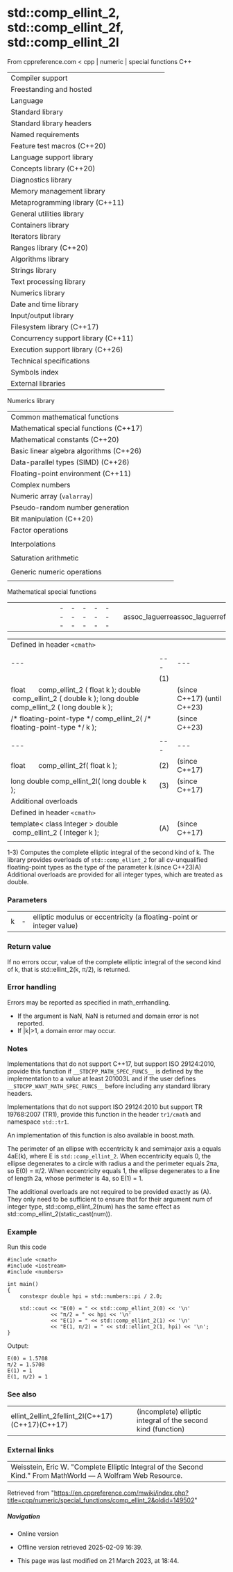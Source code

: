 # std::comp_ellint_2, std::comp_ellint_2f, std::comp_ellint_2l

From cppreference.com
< cpp‎ | numeric‎ | special functions
C++

|  |  |  |  |  |
| --- | --- | --- | --- | --- |
| Compiler support | | | | |
| Freestanding and hosted | | | | |
| Language | | | | |
| Standard library | | | | |
| Standard library headers | | | | |
| Named requirements | | | | |
| Feature test macros (C++20) | | | | |
| Language support library | | | | |
| Concepts library (C++20) | | | | |
| Diagnostics library | | | | |
| Memory management library | | | | |
| Metaprogramming library (C++11) | | | | |
| General utilities library | | | | |
| Containers library | | | | |
| Iterators library | | | | |
| Ranges library (C++20) | | | | |
| Algorithms library | | | | |
| Strings library | | | | |
| Text processing library | | | | |
| Numerics library | | | | |
| Date and time library | | | | |
| Input/output library | | | | |
| Filesystem library (C++17) | | | | |
| Concurrency support library (C++11) | | | | |
| Execution support library (C++26) | | | | |
| Technical specifications | | | | |
| Symbols index | | | | |
| External libraries | | | | |

Numerics library

|  |  |  |  |  |
| --- | --- | --- | --- | --- |
| Common mathematical functions | | | | |
| Mathematical special functions (C++17) | | | | |
| Mathematical constants (C++20) | | | | |
| Basic linear algebra algorithms (C++26) | | | | |
| Data-parallel types (SIMD) (C++26) | | | | |
| Floating-point environment (C++11) | | | | |
| Complex numbers | | | | |
| Numeric array (`valarray`) | | | | |
| Pseudo-random number generation | | | | |
| Bit manipulation (C++20) | | | | |
| Factor operations | | | | |
| |  |  |  |  |  | | --- | --- | --- | --- | --- | | gcd(C++17) | | | | | | |  |  |  |  |  | | --- | --- | --- | --- | --- | | lcm(C++17) | | | | | |
| Interpolations | | | | |
| |  |  |  |  |  | | --- | --- | --- | --- | --- | | midpoint(C++20) | | | | | | |  |  |  |  |  | | --- | --- | --- | --- | --- | | lerp(C++20) | | | | | |
| Saturation arithmetic | | | | |
| |  |  |  |  |  | | --- | --- | --- | --- | --- | | add_sat(C++26) | | | | | | sub_sat(C++26) | | | | | | saturate_cast(C++26) | | | | | | |  |  |  |  |  | | --- | --- | --- | --- | --- | | mul_sat(C++26) | | | | | | div_sat(C++26) | | | | | |  | | | | | |
| Generic numeric operations | | | | |
| |  |  |  |  |  | | --- | --- | --- | --- | --- | | iota(C++11) | | | | | | ranges::iota(C++23) | | | | | | accumulate | | | | | | inner_product | | | | | | adjacent_difference | | | | | | partial_sum | | | | | | |  |  |  |  |  | | --- | --- | --- | --- | --- | | reduce(C++17) | | | | | | transform_reduce(C++17) | | | | | | inclusive_scan(C++17) | | | | | | exclusive_scan(C++17) | | | | | | transform_inclusive_scan(C++17) | | | | | | transform_exclusive_scan(C++17) | | | | | |

Mathematical special functions

|  |  |  |  |  |  |  |  |  |  |  |  |  |  |  |  |  |  |  |  |  |  |  |  |  |  |  |  |  |  |  |  |  |  |  |  |  |  |  |  |  |  |  |  |  |  |  |  |  |  |  |  |  |  |  |  |  |  |  |  |  |  |  |  |  |  |  |  |  |  |  |  |  |  |  |  |  |  |  |  |  |  |  |  |  |  |  |  |  |  |  |  |  |  |  |  |  |  |  |  |  |  |  |  |  |  |  |  |
| --- | --- | --- | --- | --- | --- | --- | --- | --- | --- | --- | --- | --- | --- | --- | --- | --- | --- | --- | --- | --- | --- | --- | --- | --- | --- | --- | --- | --- | --- | --- | --- | --- | --- | --- | --- | --- | --- | --- | --- | --- | --- | --- | --- | --- | --- | --- | --- | --- | --- | --- | --- | --- | --- | --- | --- | --- | --- | --- | --- | --- | --- | --- | --- | --- | --- | --- | --- | --- | --- | --- | --- | --- | --- | --- | --- | --- | --- | --- | --- | --- | --- | --- | --- | --- | --- | --- | --- | --- | --- | --- | --- | --- | --- | --- | --- | --- | --- | --- | --- | --- | --- | --- | --- | --- | --- | --- | --- |
| |  |  |  |  |  | | --- | --- | --- | --- | --- | | assoc_laguerreassoc_laguerrefassoc_laguerrel | | | | | | assoc_legendreassoc_legendrefassoc_legendrel | | | | | | betabetafbetal | | | | | | comp_ellint_1comp_ellint_1fcomp_ellint_1l | | | | | | ****comp_ellint_2comp_ellint_2fcomp_ellint_2l**** | | | | | | comp_ellint_3comp_ellint_3fcomp_ellint_3l | | | | | | cyl_bessel_icyl_bessel_ifcyl_bessel_il | | | | | | |  |  |  |  |  | | --- | --- | --- | --- | --- | | cyl_bessel_jcyl_bessel_jfcyl_bessel_jl | | | | | | cyl_bessel_kcyl_bessel_kfcyl_bessel_kl | | | | | | cyl_neumanncyl_neumannfcyl_neumannl | | | | | | ellint_1ellint_1fellint_1l | | | | | | ellint_2ellint_2fellint_2l | | | | | | ellint_3ellint_3fellint_3l | | | | | | expintexpintfexpintl | | | | | | |  |  |  |  |  | | --- | --- | --- | --- | --- | | hermitehermitefhermitel | | | | | | laguerrelaguerreflaguerrel | | | | | | legendrelegendreflegendrel | | | | | | riemann_zetariemann_zetafriemann_zetal | | | | | | sph_besselsph_besselfsph_bessell | | | | | | sph_legendresph_legendrefsph_legendrel | | | | | | sph_neumannsph_neumannfsph_neumannl | | | | | |

|  |  |  |
| --- | --- | --- |
| Defined in header `<cmath>` |  |  |
|  |  |  |
| --- | --- | --- |
|  | (1) |  |
| float       comp_ellint_2 ( float k );  double      comp_ellint_2 ( double k ); long double comp_ellint_2 ( long double k ); |  | (since C++17)  (until C++23) |
| /\* floating-point-type \*/ comp_ellint_2( /\* floating-point-type \*/ k ); |  | (since C++23) |
|  |  |  |
| --- | --- | --- |
| float       comp_ellint_2f( float k ); | (2) | (since C++17) |
| long double comp_ellint_2l( long double k ); | (3) | (since C++17) |
| Additional overloads |  |  |
| Defined in header `<cmath>` |  |  |
| template< class Integer >  double      comp_ellint_2 ( Integer k ); | (A) | (since C++17) |
|  |  |  |

1-3) Computes the complete elliptic integral of the second kind of k. The library provides overloads of `std::comp_ellint_2` for all cv-unqualified floating-point types as the type of the parameter k.(since C++23)A) Additional overloads are provided for all integer types, which are treated as double.

### Parameters

|  |  |  |
| --- | --- | --- |
| k | - | elliptic modulus or eccentricity (a floating-point or integer value) |

### Return value

If no errors occur, value of the complete elliptic integral of the second kind of k, that is std::ellint_2(k, π/2), is returned.

### Error handling

Errors may be reported as specified in math_errhandling.

- If the argument is NaN, NaN is returned and domain error is not reported.
- If |k|>1, a domain error may occur.

### Notes

Implementations that do not support C++17, but support ISO 29124:2010, provide this function if `__STDCPP_MATH_SPEC_FUNCS__` is defined by the implementation to a value at least 201003L and if the user defines `__STDCPP_WANT_MATH_SPEC_FUNCS__` before including any standard library headers.

Implementations that do not support ISO 29124:2010 but support TR 19768:2007 (TR1), provide this function in the header `tr1/cmath` and namespace `std::tr1`.

An implementation of this function is also available in boost.math.

The perimeter of an ellipse with eccentricity k and semimajor axis a equals 4aE(k), where E is `std::comp_ellint_2`. When eccentricity equals 0, the ellipse degenerates to a circle with radius a and the perimeter equals 2πa, so E(0) = π/2. When eccentricity equals 1, the ellipse degenerates to a line of length 2a, whose perimeter is 4a, so E(1) = 1.

The additional overloads are not required to be provided exactly as (A). They only need to be sufficient to ensure that for their argument num of integer type, std::comp_ellint_2(num) has the same effect as std::comp_ellint_2(static_cast<double>(num)).

### Example

Run this code

```
#include <cmath>
#include <iostream>
#include <numbers>
 
int main()
{
    constexpr double hpi = std::numbers::pi / 2.0;
 
    std::cout << "E(0) = " << std::comp_ellint_2(0) << '\n'
              << "π/2 = " << hpi << '\n'
              << "E(1) = " << std::comp_ellint_2(1) << '\n'
              << "E(1, π/2) = " << std::ellint_2(1, hpi) << '\n';
}

```

Output:

```
E(0) = 1.5708
π/2 = 1.5708
E(1) = 1
E(1, π/2) = 1

```

### See also

|  |  |
| --- | --- |
| ellint_2ellint_2fellint_2l(C++17)(C++17)(C++17) | (incomplete) elliptic integral of the second kind   (function) |

### External links

|  |
| --- |
| Weisstein, Eric W. "Complete Elliptic Integral of the Second Kind." From MathWorld — A Wolfram Web Resource. |

Retrieved from "<https://en.cppreference.com/mwiki/index.php?title=cpp/numeric/special_functions/comp_ellint_2&oldid=149502>"

##### Navigation

- Online version
- Offline version retrieved 2025-02-09 16:39.

- This page was last modified on 21 March 2023, at 18:44.